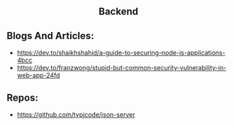 <h2 align="center">Backend</h2>

## Blogs And Articles:
 * https://dev.to/shaikhshahid/a-guide-to-securing-node-js-applications-4bcc
 * https://dev.to/franzwong/stupid-but-common-security-vulnerability-in-web-app-24fd

## Repos:
 * https://github.com/typicode/json-server
